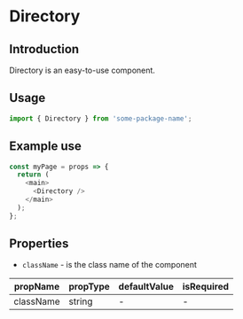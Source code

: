 # Directory

<!-- STORY -->

## Introduction

Directory is an easy-to-use component.

## Usage

```javascript
import { Directory } from 'some-package-name';
```

## Example use

```javascript
const myPage = props => {
  return (
    <main>
      <Directory />
    </main>
  );
};
```

## Properties

- `className` - is the class name of the component

| propName  | propType | defaultValue | isRequired |
| --------- | -------- | ------------ | ---------- |
| className | string   | -            | -          |
